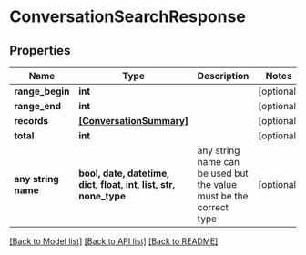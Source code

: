 # ConversationSearchResponse


## Properties
Name | Type | Description | Notes
------------ | ------------- | ------------- | -------------
**range_begin** | **int** |  | [optional] 
**range_end** | **int** |  | [optional] 
**records** | [**[ConversationSummary]**](ConversationSummary.md) |  | [optional] 
**total** | **int** |  | [optional] 
**any string name** | **bool, date, datetime, dict, float, int, list, str, none_type** | any string name can be used but the value must be the correct type | [optional]

[[Back to Model list]](../README.md#documentation-for-models) [[Back to API list]](../README.md#documentation-for-api-endpoints) [[Back to README]](../README.md)


